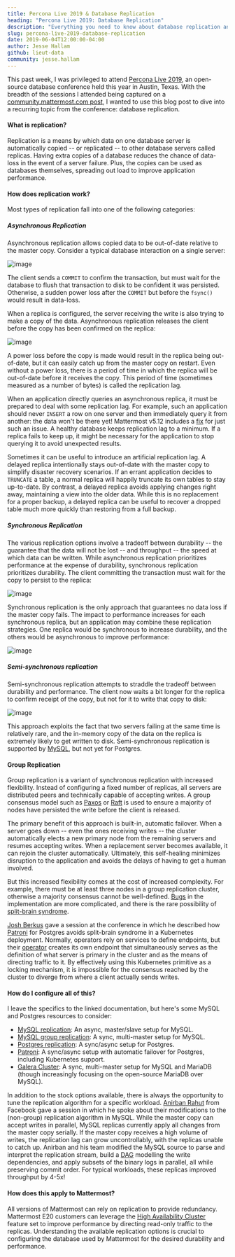 ```yaml
---
title: Percona Live 2019 & Database Replication
heading: "Percona Live 2019: Database Replication"
description: "Everything you need to know about database replication and how it applies to Mattermost."
slug: percona-live-2019-database-replication
date: 2019-06-04T12:00:00-04:00
author: Jesse Hallam
github: lieut-data
community: jesse.hallam
---
```


This past week, I was privileged to attend [Percona Live 2019](https://www.percona.com/live/19/), an open-source database conference held this year in Austin, Texas. With the breadth of the sessions I attended being captured on a [community.mattermost.com post](https://community.mattermost.com/core/pl/ssy76opykjrd3fj35mh5sdjxuy), I wanted to use this blog post to dive into a recurring topic from the conference: database replication.

#### What is replication?

Replication is a means by which data on one database server is automatically copied -- or replicated -- to other database servers called replicas. Having extra copies of a database reduces the chance of data-loss in the event of a server failure. Plus, the copies can be used as databases themselves, spreading out load to improve application performance.

#### How does replication work?

Most types of replication fall into one of the following categories:

##### Asynchronous Replication

Asynchronous replication allows copied data to be out-of-date relative to the master copy. Consider a typical database interaction on a single server:

![image](/blog/2019-06-04-percona-live-2019/transaction-1.svg)

The client sends a `COMMIT` to confirm the transaction, but must wait for the database to flush that transaction to disk to be confident it was persisted. Otherwise, a sudden power loss after the `COMMIT` but before the `fsync()` would result in data-loss.

When a replica is configured, the server receiving the write is also trying to make a copy of the data. Asynchronous replication releases the client before the copy has been confirmed on the replica:

![image](/blog/2019-06-04-percona-live-2019/transaction-2.svg)

A power loss before the copy is made would result in the replica being out-of-date, but it can easily catch up from the master copy on restart. Even without a power loss, there is a period of time in which the replica will be out-of-date before it receives the copy. This period of time (sometimes measured as a number of bytes) is called the replication lag.

When an application directly queries an asynchronous replica, it must be prepared to deal with some replication lag. For example, such an application should never `INSERT` a row on one server and then immediately query it from another: the data won't be there yet! Mattermost v5.12 includes a [fix](https://github.com/mattermost/mattermost-server/pull/10899) for just such an issue.  A healthy database keeps replication lag to a minimum. If a replica fails to keep up, it might be necessary for the application to stop querying it to avoid unexpected results.

Sometimes it can be useful to introduce an artificial replication lag. A delayed replica intentionally stays out-of-date with the master copy to simplify disaster recovery scenarios. If an errant application decides to `TRUNCATE` a table, a normal replica will happily truncate its own tables to stay up-to-date. By contrast, a delayed replica avoids applying changes right away, maintaining a view into the older data. While this is no replacement for a proper backup, a delayed replica can be useful to recover a dropped table much more quickly than restoring from a full backup.

##### Synchronous Replication

The various replication options involve a tradeoff between durability -- the guarantee that the data will not be lost -- and throughput -- the speed at which data can be written. While asynchronous replication prioritizes performance at the expense of durability, synchronous replication prioritizes durability. The client committing the transaction must wait for the copy to persist to the replica:

![image](/blog/2019-06-04-percona-live-2019/transaction-3.svg)

Synchronous replication is the only approach that guarantees no data loss if the master copy fails. The impact to performance increases for each synchronous replica, but an application may combine these replication strategies. One replica would be synchronous to increase durability, and the others would be asynchronous to improve performance:

![image](/blog/2019-06-04-percona-live-2019/transaction-4.svg)

##### Semi-synchronous replication

Semi-synchronous replication attempts to straddle the tradeoff between durability and performance. The client now waits a bit longer for the replica to confirm receipt of the copy, but not for it to write that copy to disk:

![image](/blog/2019-06-04-percona-live-2019/transaction-5.svg)

This approach exploits the fact that two servers failing at the same time is relatively rare, and the in-memory copy of the data on the replica is extremely likely to get written to disk. Semi-synchronous replication is supported by [MySQL](https://dev.mysql.com/doc/refman/5.7/en/replication-semisync.html), but not yet for Postgres.

#### Group Replication

Group replication is a variant of synchronous replication with increased flexibility. Instead of configuring a fixed number of replicas, all servers are distributed peers and technically capable of accepting writes. A group consensus model such as [Paxos](http://harry.me/blog/2014/12/27/neat-algorithms-paxos/) or [Raft](http://thesecretlivesofdata.com/raft/) is used to ensure a majority of nodes have persisted the write before the client is released.

The primary benefit of this approach is built-in, automatic failover. When a server goes down -- even the ones receiving writes -- the cluster automatically elects a new primary node from the remaining servers and resumes accepting writes. When a replacement server becomes available, it can rejoin the cluster automatically. Ultimately, this self-healing minimizes disruption to the application and avoids the delays of having to get a human involved.

But this increased flexibility comes at the cost of increased complexity. For example, there must be at least three nodes in a group replication cluster, otherwise a majority consensus cannot be well-defined. [Bugs](https://www.percona.com/blog/2017/02/15/group-replication-shipped-early/) in the implementation are more complicated, and there is the rare possibility of [split-brain syndrome](https://severalnines.com/blog/how-recover-galera-cluster-or-mysql-replication-split-brain-syndrome).

[Josh Berkus](https://github.com/jberkus) gave a session at the conference in which he described how [Patroni](https://github.com/zalando/patroni) for Postgres avoids split-brain syndrome in a Kubernetes deployment. Normally, operators rely on services to define endpoints, but their [operator](https://github.com/zalando/postgres-operator) creates its own endpoint that simultaneously serves as the definition of what server is primary in the cluster and as the means of directing traffic to it. By effectively using this Kubernetes primitive as a locking mechanism, it is impossible for the consensus reached by the cluster to diverge from where a client actually sends writes.

#### How do I configure all of this?

I leave the specifics to the linked documentation, but here's some MySQL and Postgres resources to consider:

* [MySQL replication](https://dev.mysql.com/doc/refman/5.7/en/replication.html): An async, master/slave setup for MySQL.
* [MySQL group replication](https://dev.mysql.com/doc/refman/5.7/en/group-replication.html): A sync, multi-master setup for MySQL.
* [Postgres replication](https://www.postgresql.org/docs/current/warm-standby.html): A sync/async setup for Postgres.
* [Patroni](https://github.com/zalando/patroni): A sync/async setup with automatic failover for Postgres, including Kubernetes support.
* [Galera Cluster](http://galeracluster.com/products/): A sync, multi-master setup for MySQL and MariaDB (though increasingly focusing on the open-source MariaDB over MySQL).

In addition to the stock options available, there is always the opportunity to tune the replication algorithm for a specific workload. [Anirban Rahut](https://www.linkedin.com/in/anirban-rahut-8973071/) from Facebook gave a session in which he spoke about their modifications to the (non-group) replication algorithm in MySQL. While the master copy can accept writes in parallel, MySQL replicas currently apply all changes from the master copy serially. If the master copy receives a high volume of writes, the replication lag can grow uncontrollably, with the replicas unable to catch up. Anirban and his team modified the MySQL source to parse and interpret the replication stream, build a [DAG](https://en.wikipedia.org/wiki/Directed_acyclic_graph) modelling the write dependencies, and apply subsets of the binary logs in parallel, all while preserving commit order. For typical workloads, these replicas improved throughput by 4-5x!

#### How does this apply to Mattermost?

All versions of Mattermost can rely on replication to provide redundancy. Mattermost E20 customers can leverage the [High Availability Cluster](https://docs.mattermost.com/deployment/cluster.html) feature set to improve performance by directing read-only traffic to the replicas. Understanding the available replication options is crucial to configuring the database used by Mattermost for the desired durability and performance.
